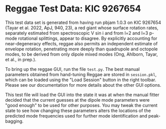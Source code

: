 # Reggae Test Data: KIC 9267654

This test data set is generated from having run pbjam 1.0.3 on KIC 9267654 (Tayar et al. 2022, ApJ, 940, 23), a red giant whose surface rotation rates, separately estimated from spectroscopic V sin i and from l=2 and l=3 p-mode rotational splittings, appear to disagree. By explicitly accounting for near-degeneracy effects, reggae also permits an independent estimate of envelope rotation, penetrating more deeply than quadrupole and octopole modes, to be derived from only dipole mixed modes (Ong, Ahlborn, Tayar, et al., in prep.).

To bring up the reggae GUI, run the file `test.py`. The best manual parameters obtained from hand-tuning Reggae are stored in `session.pkl`, which can be loaded using the "Load Session" button in the right toolbar. Please see our documentation for more details about the other GUI options.

This test file will load the GUI into the state it was at when the manual fitter decided that the current guesses at the dipole mode parameters were "good enough" to be used for other purposes. You may tweak the current state to see how changing these parameters alters the locations of the predicted mode frequencies used for further mode identification and peak-bagging.